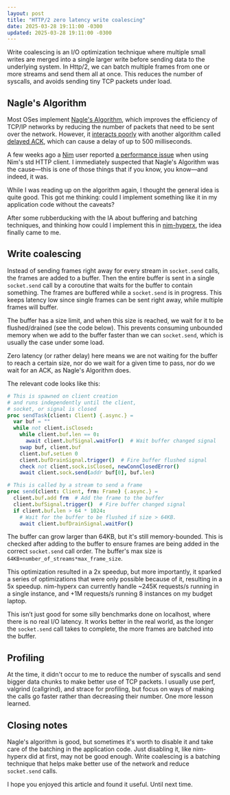 ```yaml
---
layout: post
title: "HTTP/2 zero latency write coalescing"
date: 2025-03-28 19:11:00 -0300
updated: 2025-03-28 19:11:00 -0300
---
```


Write coalescing is an I/O optimization technique where multiple small writes are merged into a single larger write before sending data to the underlying system. In Http/2, we can batch multiple frames from one or more streams and send them all at once. This reduces the number of syscalls, and avoids sending tiny TCP packets under load.

## Nagle's Algorithm

Most OSes implement [Nagle's Algorithm](https://en.wikipedia.org/wiki/Nagle%27s_algorithm), which improves the efficiency of TCP/IP networks by reducing the number of packets that need to be sent over the network. However, it [interacts poorly](https://en.wikipedia.org/wiki/Nagle%27s_algorithm#Interaction_with_delayed_ACK) with another algorithm called [delayed ACK](https://en.wikipedia.org/wiki/TCP_delayed_acknowledgment), which can cause a delay of up to 500 milliseconds.

A few weeks ago a [Nim](https://nim-lang.org/) user reported [a performance issue](https://github.com/nim-lang/Nim/issues/24741) when using Nim's std HTTP client. I immediately suspected that Nagle's Algorithm was the cause—this is one of those things that if you know, you know—and indeed, it was.

While I was reading up on the algorithm again, I thought the general idea is quite good. This got me thinking: could I implement something like it in my application code without the caveats?

After some rubberducking with the IA about buffering and batching techniques, and thinking how could I implement this in [nim-hyperx](https://github.com/nitely/nim-hyperx), the idea finally came to me.

## Write coalescing

Instead of sending frames right away for every stream in `socket.send` calls, the frames are added to a buffer. Then the entire buffer is sent in a single `socket.send` call by a coroutine that waits for the buffer to contain something. The frames are buffered while a `socket.send` is in progress. This keeps latency low since single frames can be sent right away, while multiple frames will buffer.

The buffer has a size limit, and when this size is reached, we wait for it to be flushed/drained (see the code below). This prevents consuming unbounded memory when we add to the buffer faster than we can `socket.send`, which is usually the case under some load.

Zero latency (or rather delay) here means we are not waiting for the buffer to reach a certain size, nor do we wait for a given time to pass, nor do we wait for an ACK, as Nagle's Algorithm does.

The relevant code looks like this:

```nim
# This is spawned on client creation
# and runs independently until the client,
# socket, or signal is closed
proc sendTask(client: Client) {.async.} =
  var buf = ""
  while not client.isClosed:
    while client.buf.len == 0:
      await client.bufSignal.waitFor()  # Wait buffer changed signal
    swap buf, client.buf
    client.buf.setLen 0
    client.bufDrainSignal.trigger()  # Fire buffer flushed signal
    check not client.sock.isClosed, newConnClosedError()
    await client.sock.send(addr buf[0], buf.len)

# This is called by a stream to send a frame
proc send(client: Client, frm: Frame) {.async.} =
  client.buf.add frm  # Add the frame to the buffer
  client.bufSignal.trigger()  # Fire buffer changed signal
  if client.buf.len > 64 * 1024:
    # Wait for the buffer to be flushed if size > 64KB.
    await client.bufDrainSignal.waitFor()
```

The buffer can grow larger than 64KB, but it's still memory-bounded. This is checked after adding to the buffer to ensure frames are being added in the correct `socket.send` call order. The buffer's max size is `64KB+number_of_streams*max_frame_size`.

This optimization resulted in a 2x speedup, but more importantly, it sparked a series of optimizations that were only possible because of it, resulting in a 5x speedup. nim-hyperx can currently handle ~245K requests/s running in a single instance, and +1M requests/s running 8 instances on my budget laptop.

This isn’t just good for some silly benchmarks done on localhost, where there is no real I/O latency. It works better in the real world, as the longer the `socket.send` call takes to complete, the more frames are batched into the buffer.

## Profiling

At the time, it didn't occur to me to reduce the number of syscalls and send bigger data chunks to make better use of TCP packets. I usually use perf, valgrind (callgrind), and strace for profiling, but focus on ways of making the calls go faster rather than decreasing their number. One more lesson learned.

## Closing notes

Nagle's algorithm is good, but sometimes it's worth to disable it and take care of the batching in the application code. Just disabling it, like nim-hyperx did at first, may not be good enough. Write coalescing is a batching technique that helps make better use of the network and reduce `socket.send` calls.

I hope you enjoyed this article and found it useful. Until next time.
